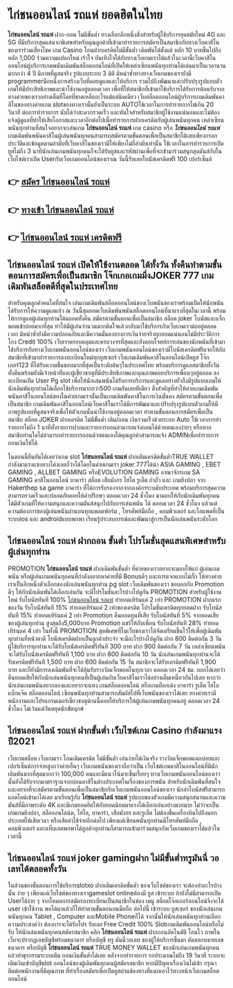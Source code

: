 # ไก่ชนออนไลน์ รถแห่  ยอดฮิตในไทย

**ไก่ชนออนไลน์ รถแห่** ฝาก-ถอน ไม่มีขั้นต่ำ  ทางเลือกอีกหนึ่งสิ่งสำหรับผู้ใช้บริการยุคสมัยใหม่ 4G และ 5G ที่มีบริการสุดแสนจะพิเศษสำหรับคุณลูกค้าที่เข้ามาทำรายการสมัครเป็นสมาชิกกับทางเว็บคาสิโนของเราร่วมเสี่ยงโชค เกม Casino  โอนฝากเครดิตไม่มีขั้นต่ำ เดิมพันได้ตั้งแต่ หลัก 10 บาทขึ้นไปถึงหลัก 1,000 ร่วมความแปลกใหม่ เร้าใจ บันเทิงใจได้กับทางเว็บเกมเราได้แล้วในเวลานี้เว็บคาสิโนออนไลน์ผู้บริการเกมพนันเดิมพันสล็อตออนไลน์ที่เปิดให้เหล่าเซียนพนันทุกท่านได้เล่นมาเป็นเวลานานมากกว่า 4 ปี มีภาพที่ดูสมจริง รูปแบบระบบ 3 มิติ
มิหนำซ้ำทางทางเว็บเกมของเรายังมี programmerมือหนึ่งการสร้างเว็บที่คอยดูแลและให้บริการ  รวมไปถึงพัฒนาและปรับปรุงรูปแบบตัวเกมให้มีประสิทธิภาพและน่าใช้งานอยู่ตลอดเวลา เพื่อที่ให้สมาชิกที่เข้ามาใช้บริการได้รับการต้อนรับจากทางค่ายของเราอย่างเต็มที่โดยที่ขาดเหลืออะไรแม้แต่นิดเดียว เว็บสล็อตออนไลน์ผู้บริการเกมเดิมพันคาสิโนของทางค่ายเกม slotของทางเรานั้นยังเป็นระบบ AUTOใช้เวลาในการทำรายการไม่เกิน 20 วินาที ต่อการทำรายการ นับได้ว่าสะดวกรวดเร็ว และทันใจสำหรับสมาชิกผู้ใช้งานแน่นอนและไม่ต้องแจ้งผู้ดูแลที่ทำให้เสียโอกาสและเวลาอีกต่อไปเมื่อทำรายการฝากเครดิตกับผู้เล่นพนันทุกคน
เหล่าเซียนพนันทุกท่านที่สนใจอยากจะเล่นเกม **ไก่ชนออนไลน์ รถแห่** เกม casino  หรือ ***ไก่ชนออนไลน์ รถแห่*** เกมเดิมพันพนันคาสิโนผู้เล่นพนันทุกคนสามารถสมัครตามขั้นตอนเพื่อเป็นสมาชิกได้เลยเพียงกรอกประวัติและข้อมูลตามลำดับที่เว็บคาสิโนของเรามีให้เพียงไม่กี่ลำดับเท่านั้น ใช้เวลาในการทำรายการเปิดยูสไม่ถึง 3 นาทีนักเล่นเกมพนันทุกคนก็จะได้รับยูสและรหัสผ่านเพื่อที่จะเข้ามาร่วมสนุกสุดมันส์กับในเว็บไซต์เราเปิด Userกับเว็บเกมออนไลน์ของเราณ วันนี้รับเลยโบนัสเครดิตฟรี 100 เปอร์เซ็นต์

## 👉 [สมัคร ไก่ชนออนไลน์ รถแห่](https://archa888.com/)
## 👉 [ทางเข้า ไก่ชนออนไลน์ รถแห่](https://archa888.com/)
## 👉 [ไก่ชนออนไลน์ รถแห่ เครดิตฟรี](https://archa888.com/)

## ไก่ชนออนไลน์ รถแห่ เปิดให้ใช้งานตลอด ได้ทั้งวัน ทั้งคืนทำตามขั้นตอนการสมัครเพื่อเป็นสมาชิก โจ๊กเกอเกมมิ่งJOKER 777 เกมเดิมพันสล็อตดีที่สุดในประเทศไทย

สำหรับคุณลูกค้าคนใดที่สนใจ เล่นเกมเดิมพันสล็อตออนไลน์ของเว็บพนันของเราพร้อมเปิดให้นักพนันได้รับการให้ความดูแลแล้ว ณ วันนี้สุดยอดเว็บเดิมพันพนันสล็อตออนไลน์ที่มาแรงที่สุดในเวลานี้ พร้อมให้การดูแลผู้เล่นทุกท่านได้ตลอดทั้งคืน สมัครตามขั้นตอนเพื่อเป็นสมาชิก สล็อต joker โบนัสและแจ็กพอตเข้าบ่อยมากที่สุด ทำให้มีผู้เล่นจำนวนมากติดใจแล้วกลับมาใช้บริการกับเว็บเกมเราต่ออยู่ตลอดเวลา มิหนำซ้ำยังมีความปลอดภัยและมีความมั่นคงทางการเงินจ่ายจริงทุกยอดแน่นอนไม่มีประวัติการโกง Credit 100% เว็บเราครอบคลุมและครบวงจรที่สุดและยังตอบโจทย์การเล่นของนักพนันที่เข้ามาใช้บริการกับทางเว็บเกมพนันออนไลน์ของเรา
เว็บเกมพนันออนไลน์ของเรามีโบนัสเครดิตฟรีแจกให้กับสมาชิกที่เข้ามาทำรายการลงทะเบียนใหม่ทุกยูสเซอร์ เว็บเกมเดิมพันคาสิโนออนไลน์เปิดยูส โจ๊กเกอร์123 ที่ได้รับความชื่นชอบมากที่สุดเป็นระดับต้นๆในประเทศไทย พร้อมบริการดูแลสมาชิกทั้งวัน ทั้งคืนพร้อมยังมีเจ้าหน้าที่และผู้เชี่ยวชาญที่มีประสิทธิภาพและคุณภาพคอยบริการเพื่อนๆอยู่ตลอด ลงทะเบียนเปิด User Pg slot เพื่อให้นักเล่นพนันได้รับการบริการและดูแลอย่างทั่วถึงมีรูปแบบเกมให้นักเดิมพันทุกท่านได้เลือกใช้บริการมากกว่า500 เกมกันเลยทีเดียว
สิ่งสำคัญที่ทำให้ค่ายเกมเดิมพันพนันคาสิโนออนไลน์ของในค่ายเกมเรานั้นเป็นเกมเดิมพันคาสิโนการเงินมั่นคง สมัครตามขั้นตอนเพื่อเป็นสมาชิก  เกมเดิมพันคาสิโนออนไลน์เว็บคาสิโนเราได้มีการพัฒนาและปรับปรุงรูปแบบตัวเกมให้มีภาพรูปแบบที่ดูสมจจริงเพื่อให้ตัวเกมนั้นน่าใช้งานอยู่ตลอดเวลา ทำตามขั้นตอนการสมัครเพื่อเป็นสมาชิก สล็อต JOKER ฝากเครดิต ไม่มีขั้นต่ำ เติม/ถอน เงินรวดเร็วด้วยระบบ Auto ใช้เวลาการทำรายการไม่ถึง 1 นาทีทั้งรายการฝากและรายการถอนสามารถแจ้งถอนได้ด้วยตนเองง่ายๆ หรือหากสมาชิกท่านใดไม่สามารถทำรายการถอนด้วยตนเองได้คุณลูกค้าสามารถแจ้ง ADMINเพื่อทำรายการถอนเงินให้ได้

ในตอนนี้ยืนยันได้เลยว่าเกม slot  **ไก่ชนออนไลน์ รถแห่** ฝากเติมเครดิตขั้นต่ำTRUE WALLET กำลังมาแรงแซงทางโค้งเลยก็ว่าได้โดยในค่ายเกมเรา joker 777ได้นำ  ASIA GAMING , EBET GAMING , ALLBET GAMING หรือEVOLUTION GAMING อาณาจักรเกม SA GAMING คาสิโนออนไลน์ บาคาร่า สล็อต เสือมังกร ไฮโล รูเล็ต กำถั่ว และ เกมยิงปลา จาก Hakerthep sa game บาคาร่า ที่ได้การรับรองจากจากองค์กรระบดับประเทศ พร้อมบริการสุดความสามารถรวดเร็วและปลอดภัยคอยให้คำปรึกษา ตลอดเวลา 24 ชั่วโมง มามอบให้กับนักเดิมพันทุกคน ได้มีตัวเกมที่ให้ความสนุกและความมันส์สนุกไปกับการเล่นพนัน ได้ ตลอดเวลา 24 ชั่วโมง แล้วแต่ความต้องการของผู้เล่นพนันผ่านบนทุกแพลตฟอร์ม , โทรศัพท์มือถือ , คอมพิวเตอร์ และไอแพดที่เป็นระบบios และ androidแบบพกพา เรียนรู้ประสบการณ์และพัฒนาสู่การเป็นนักเล่นพนันระดับโลก

## ไก่ชนออนไลน์ รถแห่ ฝากถอน ขั้นต่ำ โปรโมชั่นสุดแสนพิเศษสำหรับผู้เล่นทุกท่าน

 PROMOTION  **ไก่ชนออนไลน์ รถแห่** ฝากเดิมพันขั้นต่ำ ที่ค่ายของเราอยากจะมอบให้แก่  ผู้เล่นเกมพนัน หรือผู้เล่นเกมพนันทุกคนที่กำลังอยากหาค่ายที่มี Bonusดีๆ และการแจกแบบไม่กั๊ก ให้ทางค่ายเราเป็นอีกหนึ่งตัวเลือกของนักเล่นพนันทุกท่าน pg slot เว็บเดิมพันของเรา ขอบอกกับ Promotion ดีๆ ให้กับนักเดิมพันได้เลือกเล่นกัน จะมีโปรโมชั่นอะไรบ้างไปดูกัน
 PROMOTION สำหรับผู้ใช้งานใหม่ รับโบนัสทันที 100% [ไก่ชนออนไลน์ รถแห่](https://archa888.com/) ทำยอดเทิร์นแค่ 2 เท่า
 PROMOTION ฝากแรกของวัน รับโบนัสทันที 15% ทำยอดเทิร์นแค่ 2 เท่าของเครดิต
โปรโมชั่นเครดิตทุกยอดฝาก รับโบนัสทันที 15% ทำยอดเทิร์นแค่ 2 เท่า
 Promotion คืนยอดทุนที่เสีย รับโบนัสทันที 5% จากยอดเสียของผู้เล่นทุกท่าน สูงสุดถึง5,000บาท
 Promotion แชร์ให้กับเพื่อน รับโบนัสทันที 28% ทำยอดเทิร์นแค่ 4 เท่า
ในทั้งนี้ PROMOTION สุดพิเศษที่ในเว็บของเราได้จัดเตรียมขึ้นไว้ให้เพื่อผู้เดิมพันทุกท่านที่หน้าตาดี โบนัสเครดิตฝากเป็นลูกค้าประจำ จะมีอะไรบ้างไปดูกัน
ฝาก 800 ติดต่อกัน 3 วัน ผู้ใช้บริการทุกท่านจะได้รับโบนัสเครดิตฟรีทันที 300 บาท
ฝาก 900 ติดต่อกัน 7 วัน เหล่าเซียนพนันจะได้รับโบนัสเครดิตฟรีทันที 1,100 บาท
ฝาก 800 ติดต่อกัน 10 วัน นักเล่นเกมพนันทุกท่านจะได้รับเครดิตฟรีทันที 1,500 บาท
ฝาก 600 ติดต่อกัน 15 วัน สมาชิกจะได้รับเครดิตฟรีทันที 1,900 บาท
และก็ยังมีการลงเดิมพันที่จะได้ลุ้นรับรางวัลแจ็กพอตในทุกเวลา ตลอดเวลา 24 ชม. บอกได้เลยว่าคืนยอดเสียให้กับนักเล่นพนันทุกคนที่เป็นผู้เล่นกับเว็บคาสิโนเราได้อย่างเต็มเหนี่ยวกันไปเลย หากว่านักเล่นเกมพนันอยากลองและอยากจะแทง เกมสล็อตออนไลน์ หรือเกมป๊อกเด้ง บาคาร่า รูเล็ต ไฮโล แบ็กแจ๊ค สล็อตออนไลน์ เซียนพนันทุกท่านสามารถสัมผัสไปที่เว็บพนันของเราได้เลย ทางค่ายเรามีพนักงานและโปรแกรมเมอร์เชี่ยวชาญด้านนี้คอยให้บริการให้ผู้เล่นเกมพนันทุกคนอยู่ ตลอดเวลา 24 ชั่วโมง ไม่เว้นแต่วันหยุดนักขัตฤกษ์

## ไก่ชนออนไลน์ รถแห่ ฝากขั้นต่ำ  เว็บไซต์เกม Casino กำลังมาแรงปี2021

เว็บเกมสล็อต เว็บเกมเรา โอนเติมเครดิต ไม่มีขั้นต่ำ เล่นง่ายได้เงินจริง รางวัลแจ็กพอตแตกบ่อยและเปอร์เซ็นต์การจ่ายสูงกว่าค่ายอื่นๆ เว็บเกมพนันของเราถือว่าเป็น เว็บไซต์เกมคาสิโนออนไลน์ที่มีนักเดิมพันมากที่สุดมากกว่า 100,000 คนและมีแนวโน้มจะขึ้นเรื่อยๆ ทางเว็บเกมพนันออนไลน์ของเรานั้นยังได้รับจากมาตราฐานจากบ่อนคาสิโนต่างประเทศในเรื่องของการพนัน สำหรับนักเดิมพันที่สนใจและอยากที่จะสมัครตามขั้นตอนเพื่อเป็นสมาชิกกับเว็บเกมพนันออนไลน์ของเรา นักล่าโบนัสฟรีสามารถแอดไลน์เข้ามาได้เลย
	มาเรียนรู้กับ **ไก่ชนออนไลน์ รถแห่** รูปแบบของตัวเกมมีความสนุกสนานและความมันส์ที่มีภาพระดับ 4K และมีเกมยอดฮิตให้กับยอดนิยมมาแรงได้เลือกเล่นอย่างมากมาย  ไม่ว่าจะเป็นเกมเกมยิงปลา, สล็อออนไลน์ต, ไฮโล, บาคาร่า, เสือมังกร และรูเล็ต ไม่ต้องขึ้นเครื่องบินไปถึงนอกประเทศให้เสียเวลา หรือเสียค่าใช้จ่ายอีกต่อไป เพียงแค่เซียนพนันทุกท่านมีโทรศัพท์มือถือ , คอมพิวเตอร์ และแท็บเลตพกพาได้ลูกค้าทุกท่านก็สามารถเข้ามาร่วมสนุกกัลเว็บเกมของเราได้แล้วในเวลานี้

## ไก่ชนออนไลน์ รถแห่ joker gamingฝาก ไม่มีขั้นต่ำทรูมันนี่ วอเลทได้ตลอดทั้งวัน

ในส่วนของขั้นตอนการใช้บริการslotxo ฝากเติมเครดิตขั้นต่ำ ของเว็บไซต์ของเรา จะต้องทำอะไรบ้างนั้น ง่าย ๆ เพียงแค่เว็บไซต์ของทางเราgameslot onlineต้องมี ยูส เข้าระบบ ถ้ายังไม่มีสามารถเปิด Userได้ง่าย ๆ จากโหมดการสมัครลงทะเบียนเป็นสมาชิกในช่อง เมนู สล็อตโจ๊กเกอร์ออนไลน์จึงจะได้ user เข้าใช้งาน พอได้มาแล้วก็ให้ทำตามขั้นตอนบนมือถือ ต่อไปนี้
เข้าระบบ ยูสเซอร์  ของนักเล่นเกมพนันทุกคน Tablet , Computer และMobile Phoneก็ได้
จากนั้นให้นักเล่นพนันทุกท่านเลือกความประสงค์ว่า ต้องการจะได้รับโปร รับเลย Free Credit 100% Slotเกมเดิมพันออนไลน์หรือไม่รับ
ให้นักเล่นพนันทุกคนสมัครสมาชิก คลิก **ไก่ชนออนไลน์ รถแห่** ฝากถอนอัตโนมัติ โอนไว ภาพในเว็บจะปรากฏเลขบัญชีพร้อมธนาคาร หรือบัญชี ทรู มันนี่วอเลท ของผู้ให้บริการขึ้นมา
คัดลอกหมายเลขธนาคาร หรือบัญชี **ไก่ชนออนไลน์ รถแห่** TRUE MONEY WALLET ของนักเล่นเกมพนันทุกคน แล้วทำธุรกรรมระบบเติม ถอนเงินขั้นต่ำได้เลย
หลังจากทำรายการ รอประมาณไม่ถึง 19 วินาที ระบบจะเติมเงินเข้าบัญชีslot ออนไลน์ของผู้เดิมพันทุกคนผู้สมัครสมาชิก
หากมีปัญหาเรื่องเงินไม่เข้า กรุณาติดต่อพนักงานที่มีคุณภาพ ที่ทำเรื่องสมัครเพื่อเปิดยูสผ่านช่องทางที่แนบเอาไว้ทางหน้าเว็บเกมสล็อตออนไลน์


